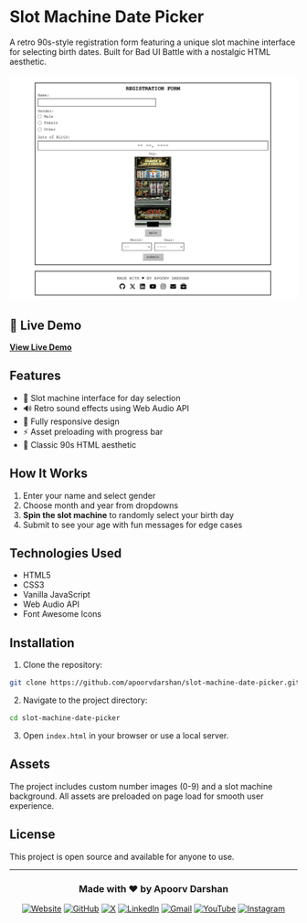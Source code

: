 # Slot Machine Date Picker

A retro 90s-style registration form featuring a unique slot machine interface for selecting birth dates. Built for Bad UI Battle with a nostalgic HTML aesthetic.

<div align="center">
  <img src="assets/thumbnail.png" alt="Slot Machine Date Picker Screenshot" style="max-height: 400px;">
</div>

## 🎰 Live Demo

**[View Live Demo](https://apoorvdarshan.github.io/slot-machine-date-picker/)**

## Features

- 🎲 Slot machine interface for day selection
- 🔊 Retro sound effects using Web Audio API
- 📱 Fully responsive design
- ⚡ Asset preloading with progress bar
- 🎨 Classic 90s HTML aesthetic

## How It Works

1. Enter your name and select gender
2. Choose month and year from dropdowns
3. **Spin the slot machine** to randomly select your birth day
4. Submit to see your age with fun messages for edge cases

## Technologies Used

- HTML5
- CSS3
- Vanilla JavaScript
- Web Audio API
- Font Awesome Icons

## Installation

1. Clone the repository:
```bash
git clone https://github.com/apoorvdarshan/slot-machine-date-picker.git
```

2. Navigate to the project directory:
```bash
cd slot-machine-date-picker
```

3. Open `index.html` in your browser or use a local server.

## Assets

The project includes custom number images (0-9) and a slot machine background. All assets are preloaded on page load for smooth user experience.

## License

This project is open source and available for anyone to use.

---

<div align="center">

### Made with ❤️ by Apoorv Darshan

[![Website](https://img.shields.io/badge/Website-00C7B7?style=for-the-badge&logo=google-chrome&logoColor=white)](https://apoorvdarshan.com)
[![GitHub](https://img.shields.io/badge/GitHub-181717?style=for-the-badge&logo=github&logoColor=white)](https://github.com/apoorvdarshan)
[![X](https://img.shields.io/badge/X-000000?style=for-the-badge&logo=x&logoColor=white)](https://x.com/apoorvdarshan)
[![LinkedIn](https://img.shields.io/badge/LinkedIn-0A66C2?style=for-the-badge&logo=linkedin&logoColor=white)](https://linkedin.com/in/apoorvdarshan)
[![Gmail](https://img.shields.io/badge/Gmail-EA4335?style=for-the-badge&logo=gmail&logoColor=white)](mailto:ad13dtu@gmail.com)
[![YouTube](https://img.shields.io/badge/YouTube-FF0000?style=for-the-badge&logo=youtube&logoColor=white)](https://youtube.com/@apoorvdarshan)
[![Instagram](https://img.shields.io/badge/Instagram-E4405F?style=for-the-badge&logo=instagram&logoColor=white)](https://instagram.com/apoorvcode)

</div>
